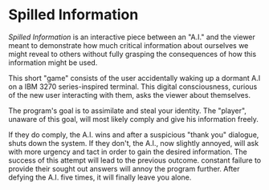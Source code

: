 # Spilled Information

*Spilled Information* is an interactive piece between an "A.I." and the viewer meant to demonstrate how much critical information about ourselves we might reveal to others without fully grasping the consequences of how this information might be used.

This short "game" consists of the user accidentally waking up a dormant A.I on a IBM 3270 series-inspired terminal. This digital consciousness, curious of the new user interacting with them, asks the viewer about themselves.

The program's goal is to assimilate and steal your identity.
The "player", unaware of this goal, will most likely comply and give his information freely.

If they do comply, the A.I. wins and after a suspicious "thank you" dialogue, shuts down the system. If they don't, the A.I., now slightly annoyed, will ask with more urgency and tact in order to gain the desired information. The success of this attempt will lead to the previous outcome. constant failure to provide their sought out answers will annoy the program further. After defying the A.I. five times, it will finally leave you alone.